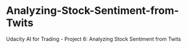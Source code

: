 # Analyzing-Stock-Sentiment-from-Twits
Udacity AI for Trading - Project 6: Analyzing Stock Sentiment from Twits
